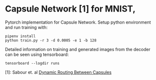 # Capsule Network [1] for MNIST, 

Pytorch implementation for Capsule Network. Setup python environment and run training with:

```shell
pipenv install
python train.py -r 3 -d 0.0005 -e 1 -b 128
```

Detailed information on training and generated images from the decoder can be seen using tensorboard:

```shell
tensorboard --logdir runs
```

[1]: Sabour et. al [Dynamic Routing Between Capsules](https://arxiv.org/abs/1710.09829)


